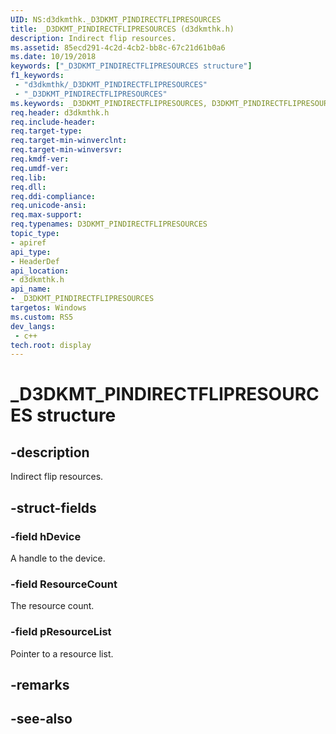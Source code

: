 ```yaml
---
UID: NS:d3dkmthk._D3DKMT_PINDIRECTFLIPRESOURCES
title: _D3DKMT_PINDIRECTFLIPRESOURCES (d3dkmthk.h)
description: Indirect flip resources.
ms.assetid: 85ecd291-4c2d-4cb2-bb8c-67c21d61b0a6
ms.date: 10/19/2018
keywords: ["_D3DKMT_PINDIRECTFLIPRESOURCES structure"]
f1_keywords:
 - "d3dkmthk/_D3DKMT_PINDIRECTFLIPRESOURCES"
 - "_D3DKMT_PINDIRECTFLIPRESOURCES"
ms.keywords: _D3DKMT_PINDIRECTFLIPRESOURCES, D3DKMT_PINDIRECTFLIPRESOURCES, 
req.header: d3dkmthk.h
req.include-header:
req.target-type:
req.target-min-winverclnt:
req.target-min-winversvr:
req.kmdf-ver:
req.umdf-ver:
req.lib:
req.dll:
req.ddi-compliance:
req.unicode-ansi:
req.max-support:
req.typenames: D3DKMT_PINDIRECTFLIPRESOURCES
topic_type: 
- apiref
api_type: 
- HeaderDef
api_location: 
- d3dkmthk.h
api_name: 
- _D3DKMT_PINDIRECTFLIPRESOURCES
targetos: Windows
ms.custom: RS5
dev_langs:
 - c++
tech.root: display
---
```


# _D3DKMT_PINDIRECTFLIPRESOURCES structure

## -description

Indirect flip resources.

## -struct-fields

### -field hDevice

A handle to the device.

### -field ResourceCount

The resource count.

### -field pResourceList
 
Pointer to a resource list.

## -remarks

## -see-also
